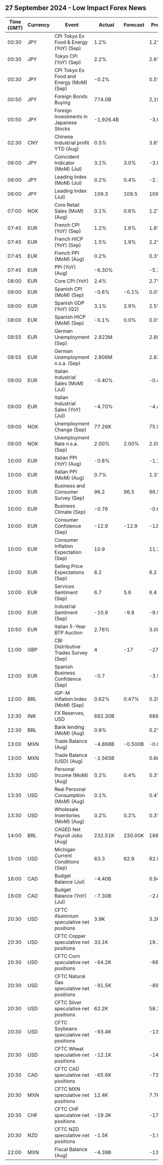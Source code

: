 ## 27 September 2024 - Low Impact Forex News

| Time (GMT) | Currency | Event | Actual | Forecast | Previous |
|------|----------|-------|--------|----------|----------|
| 00:30 | JPY | CPI Tokyo Ex Food & Energy (YoY) (Sep) | 1.2% |  | 1.2% |
| 00:30 | JPY | Tokyo CPI (YoY) (Sep) | 2.2% |  | 2.6% |
| 00:30 | JPY | CPI Tokyo Ex Food and Energy (MoM) (Sep) | -0.2% |  | 0.5% |
| 00:50 | JPY | Foreign Bonds Buying | 774.0B |  | 2,103.4B |
| 00:50 | JPY | Foreign Investments in Japanese Stocks | -1,926.4B |  | -3,006.8B |
| 02:30 | CNY | Chinese Industrial profit YTD (Aug) | 0.5% |  | 3.6% |
| 06:00 | JPY | Coincident Indicator (MoM) (Jul) | 3.1% | 3.0% | -3.9% |
| 06:00 | JPY | Leading Index (MoM) (Jul) | 0.2% | 0.4% | -2.1% |
| 06:00 | JPY | Leading Index (Jul) | 109.3 | 109.5 | 109.1 |
| 07:00 | NOK | Core Retail Sales (MoM) (Aug) | 0.1% | 0.6% | 1.2% |
| 07:45 | EUR | French CPI (YoY) (Sep) | 1.2% | 1.6% | 1.8% |
| 07:45 | EUR | French HICP (YoY) (Sep) | 1.5% | 1.9% | 2.2% |
| 07:45 | EUR | French PPI (MoM) (Aug) | 0.2% |  | 0.3% |
| 07:45 | EUR | PPI (YoY) (Aug) | -6.30% |  | -5.70% |
| 08:00 | EUR | Core CPI (YoY) | 2.4% |  | 2.7% |
| 08:00 | EUR | Spanish CPI (MoM) (Sep) | -0.6% | -0.1% | 0.0% |
| 08:00 | EUR | Spanish GDP (YoY) (Q2) | 3.1% | 2.9% | 2.5% |
| 08:00 | EUR | Spanish HICP (MoM) (Sep) | -0.1% | 0.0% | 0.0% |
| 08:55 | EUR | German Unemployment (Sep) | 2.823M |  | 2.801M |
| 08:55 | EUR | German Unemployment n.s.a. (Sep) | 2.806M |  | 2.872M |
| 09:00 | EUR | Italian Industrial Sales (MoM) (Jul) | -0.40% |  | -0.40% |
| 09:00 | EUR | Italian Industrial Sales (YoY) (Jul) | -4.70% |  | -4.40% |
| 09:00 | NOK | Unemployment Change (Sep) | 77.26K |  | 75.90K |
| 09:00 | NOK | Unemployment Rate n.s.a. (Sep) | 2.00% | 2.00% | 2.00% |
| 10:00 | EUR | Italian PPI (YoY) (Aug) | -0.8% |  | -1.1% |
| 10:00 | EUR | Italian PPI (MoM) (Aug) | 0.7% |  | 1.3% |
| 10:00 | EUR | Business and Consumer Survey (Sep) | 96.2 | 96.5 | 96.5 |
| 10:00 | EUR | Business Climate (Sep) | -0.76 |  | -0.62 |
| 10:00 | EUR | Consumer Confidence (Sep) | -12.9 | -12.9 | -12.9 |
| 10:00 | EUR | Consumer Inflation Expectation (Sep) | 10.9 |  | 11.3 |
| 10:00 | EUR | Selling Price Expectations (Sep) | 6.2 |  | 6.2 |
| 10:00 | EUR | Services Sentiment (Sep) | 6.7 | 5.6 | 6.4 |
| 10:00 | EUR | Industrial Sentiment (Sep) | -10.9 | -9.8 | -9.9 |
| 10:50 | EUR | Italian 5-Year BTP Auction | 2.76% |  | 3.08% |
| 11:00 | GBP | CBI Distributive Trades Survey (Sep) | 4 | -17 | -27 |
| 12:00 | EUR | Spanish Business Confidence (Sep) | -0.7 |  | -3.5 |
| 12:00 | BRL | IGP-M Inflation Index (MoM) (Sep) | 0.62% | 0.47% | 0.29% |
| 12:30 | INR | FX Reserves, USD | 692.30B |  | 689.46B |
| 12:30 | BRL | Bank lending (MoM) (Aug) | 0.9% |  | 0.2% |
| 13:00 | MXN | Trade Balance (Aug) | -4.868B | -0.500B | -0.072B |
| 13:00 | MXN | Trade Balance (USD) (Aug) | -2.565B |  | 0.668B |
| 13:30 | USD | Personal Income (MoM) (Aug) | 0.2% | 0.4% | 0.3% |
| 13:30 | USD | Real Personal Consumption (MoM) (Aug) | 0.1% |  | 0.4% |
| 13:30 | USD | Wholesale Inventories (MoM) (Aug) | 0.2% | 0.2% | 0.3% |
| 14:00 | BRL | CAGED Net Payroll Jobs (Aug) | 232.51K | 230.00K | 188.02K |
| 15:00 | USD | Michigan Current Conditions (Sep) | 63.3 | 62.9 | 62.9 |
| 16:00 | CAD | Budget Balance (Jul) | -4.40B |  | 0.94B |
| 16:00 | CAD | Budget Balance (YoY) (Jul) | -7.30B |  | -2.88B |
| 20:30 | USD | CFTC Aluminium speculative net positions | 3.9K |  | 3.2K |
| 20:30 | USD | CFTC Copper speculative net positions | 33.1K |  | 19.7K |
| 20:30 | USD | CFTC Corn speculative net positions | -64.2K |  | -66.3K |
| 20:30 | USD | CFTC Natural Gas speculative net positions | -91.5K |  | -89.6K |
| 20:30 | USD | CFTC Silver speculative net positions | 62.2K |  | 58.3K |
| 20:30 | USD | CFTC Soybeans speculative net positions | -93.4K |  | -134.6K |
| 20:30 | USD | CFTC Wheat speculative net positions | -12.1K |  | -14.2K |
| 20:30 | CAD | CFTC CAD speculative net positions | -65.6K |  | -73.2K |
| 20:30 | MXN | CFTC MXN speculative net positions | 12.4K |  | 7.7K |
| 20:30 | CHF | CFTC CHF speculative net positions | -19.3K |  | -17.1K |
| 20:30 | NZD | CFTC NZD speculative net positions | -1.5K |  | -1.9K |
| 22:00 | MXN | Fiscal Balance (Aug) | -4.39B |  | -137.21B |
